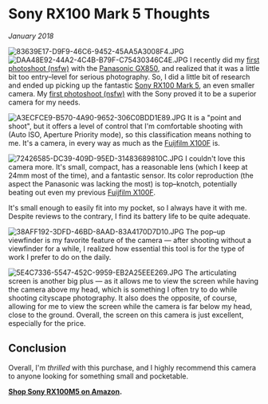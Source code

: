 # Sony RX100 Mark 5 Thoughts
*January 2018*





   ![83639E17-D9F9-46C6-9452-45AA5A3008F4.JPG](http://images.squarespace-cdn.com/content/v1/665498111876725f7613f1e6/1719666476799-BAV3G4GFNLVZH6OKJMT9/3e5e5-f3528-83639e17-d9f9-46c6-9452-45aa5a3008f4.jpg)   ![DAA48E92-44A2-4C4B-B79F-C75430346C4E.JPG](http://images.squarespace-cdn.com/content/v1/665498111876725f7613f1e6/1719666508558-EBDS5D92SVBYY4R0KVT5/bcaf1-d48bd-daa48e92-44a2-4c4b-b79f-c75430346c4e.jpg)   I recently did my [first photoshoot (nsfw)](https://www.flickr.com/photos/kennethreitz/albums/72157691615475234) with the [Panasonic GX850](/essays/panasonic-gx850-review), and realized that it was a little bit too entry–level for serious photography. So, I did a little bit of research and ended up picking up the fantastic [Sony RX100 Mark 5](http://amzn.to/2DBWvwk), an even smaller camera. My [first photoshoot (nsfw)](https://www.flickr.com/photos/kennethreitz/albums/72157689688901522) with the Sony proved it to be a superior camera for my needs. 

 ![A3ECFCE9-B570-4A90-9652-306C0BDD1E89.JPG](http://images.squarespace-cdn.com/content/v1/665498111876725f7613f1e6/1719666498895-GVUJOEZ0UPO3UXQZJD6C/99c55-f35e5-a3ecfce9-b570-4a90-9652-306c0bdd1e89.jpg)   It is a "point and shoot", but it offers a level of control that I'm comfortable shooting with (Auto ISO, Aperture Priority mode), so this classification means nothing to me. It's a camera, in every way as much as the [Fuijfilm X100F](http://amzn.to/2F97c5U) is. 

 ![72426585-DC39-409D-95ED-31483689810C.JPG](http://images.squarespace-cdn.com/content/v1/665498111876725f7613f1e6/1719666488313-G8DR7NLAGGVZALWUGQRK/6f929-2aa41-72426585-dc39-409d-95ed-31483689810c.jpg)   I couldn't love this camera more. It's small, compact, has a reasonable lens (which I keep at 24mm most of the time), and a fantastic sensor. Its color reproduction (the aspect the Panasonic was lacking the most) is top–knotch, potentially beating out even my previous [Fuijfilm X100F](http://amzn.to/2F97c5U).

 It's small enough to easily fit into my pocket, so I always have it with me. Despite reviews to the contrary, I find its battery life to be quite adequate.

 ![38AFF192-3DFD-46BD-8AAD-83A4170D7D10.JPG](http://images.squarespace-cdn.com/content/v1/665498111876725f7613f1e6/1719666526420-MCZYA7CMCP2TPZB05Y1B/f2717-848a8-38aff192-3dfd-46bd-8aad-83a4170d7d10.jpg)   The pop–up viewfinder is my favorite feature of the camera — after shooting without a viewfinder for a while, I realized how essential this tool is for the type of work I prefer to do on the daily.

 ![5E4C7336-5547-452C-9959-EB2A25EEE269.JPG](http://images.squarespace-cdn.com/content/v1/665498111876725f7613f1e6/1719666471801-Y33EGXRZY2SMG9MIPSNP/27be7-6c4dc-5e4c7336-5547-452c-9959-eb2a25eee269.jpg)   The articulating screen is another big plus — as it allows me to view the screen while having the camera above my head, which is something I often try to do while shooting cityscape photography. It also does the opposite, of course, allowing for me to view the screen while the camera is far below my head, close to the ground. Overall, the screen on this camera is just excellent, especially for the price.  

 ## Conclusion

 Overall, I'm *thrilled* with this purchase, and I highly recommend this camera to anyone looking for something small and pocketable.

 **[Shop Sony RX100M5 on Amazon](http://amzn.to/2DBWvwk).**

